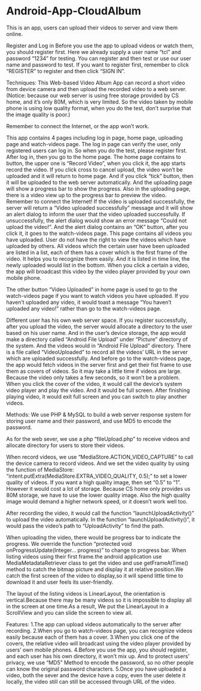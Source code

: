 # Android-App-CloudAlbum
This is an app, users can upload their videos to server and view them online.


Register and Log in
Before you use the app to upload videos or watch them, you should register first. Here we already
supply a user name “tcl” and password “1234” for testing. You can register and then test or use our
user name and password to test. If you want to register first, remember to click “REGISTER” to
register and then click “SIGN IN”.


Techniques:
This Web-based Video Album App can record a short video from device camera and then upload
the recorded video to a web server. (Notice: because our web server is using free storage provided
by CS home, and it’s only 80M, which is very limited. So the video taken by mobile phone is
using low quality format, when you do the test, don’t surprise that the image quality is poor.)

Remember to connect the Internet, or the app won’t work.

This app contains 4 pages including log in page, home page, uploading page and watch-videos
page. The log in page can verify the user, only registered users can log in. So when you do the test,
please register first. After log in, then you go to the home page. The home page contains to button,
the upper one is “Record Video”, when you click it, the app starts record the video. If you click
cross to cancel upload, the video won’t be uploaded and it will return to home page. And if you
click “tick” button, then it will be uploaded to the web server automatically. And the uploading
page will show a progress bar to show the progress. Also in the uploading page, there is a video
view up to the progress bar to preview the video. Remember to connect the Internet! If the video is
uploaded successfully, the server will return a “Video uploaded successfully” message and it will
show an alert dialog to inform the user that the video uploaded successfully. If unsuccessfully, the
alert dialog would show an error message “Could not upload the video!”. And the alert dialog
contains an “OK” button, after you click it, it goes to the watch-videos page. This page contains
all videos you have uploaded. User do not have the right to view the videos which have uploaded
by others. All videos which the certain user have been uploaded are listed in a list, each of them
has a cover which is the first frame of the video. It helps you to recognize them easily. And it is
listed in time line, the newly uploaded would list in the bottom. When you click a certain a video,
the app will broadcast this video by the video player provided by your own mobile phone.

The other button “Video Uploaded” in home page is used to go to the watch-videos page if you
want to watch videos you have uploaded. If you haven’t uploaded any video, it would toast a
message “You haven’t uploaded any video!” rather than go to the watch-videos page.

Different user has his own web server space. If you register successfully, after you upload the
video, the server would allocate a directory to the user based on his user name. And in the user’s
device storage, the app would make a directory called “Android File Upload” under “Picture”
directory of the system. And the videos would in “Android File Upload” directory. There is a file
called “VideoUploaded” to record all the videos’ URL in the server which are uploaded
successfully. And before go to the watch-videos page, the app would fetch videos in the server
first and get their fist frame to use them as covers of videos. So it may take a little time if videos
are large. Because the video only takes a few seconds, so it won’t be a problem. When you click
the cover of the video, it would call the device’s system video player and play the video. And it
would be full screen. After finishing playing video, it would exit full screen and you can switch to
play another videos.


Methods:
We use PHP & MySQL to build a web server response system for storing user name and their
password, and use MD5 to encode the password.

As for the web sever, we use a php “fileUpload.php” to receive videos and allocate directory for
users to store their videos.

When record videos, we use “MediaStore.ACTION_VIDEO_CAPTURE” to call the device
camera to record videos. And we set the video quality by using the function of MediaStore:
“intent.putExtra(MediaStore.EXTRA_VIDEO_QUALITY, 0.5);” to set a lower quality of videos.
If you want a high quality image, then set “0.5” to “1”. However it would cost a lot of storage.
Because CS home only provides us 80M storage, we have to use the lower quality image. Also the
high quality image would demand a higher network speed, or it doesn’t work well too.

After recording the video, it would call the function “launchUploadActivity()” to upload the video
automatically. In the function “launchUploadActivity()”, it would pass the video’s path to
“UploadActivity” to find the path.

When uploading the video, there would be progress bar to indicate the progress. We override the
function “protected void onProgressUpdate(Integer... progress)” to change to progress bar.
When listing videos using their first frame.the android application use MediaMetadataRetriever
class to get the video and use getFrameAtTime() method to catch the bitmap picture and display it
at relative position.We catch the first screen of the video to display,so it will spend little time to
download it and user feels its user-friendly.

The layout of the listing videos is LinearLayout, the orientation is vertical.Because there may be
many videos so it is impossible to display all in the screen at one time.As a result, We put the
LinearLayout in a ScrollView and you can slide the screen to view all.


Features:
1.The app can upload videos automatically to the server after recording.
2.When you go to watch-videos page, you can recognize videos easily because each of them has a
cover.
3.When you click one of the covers, the relative video will broadcast using the video player
provided by users’ own mobile phones.
4.Before you use the app, you should register, and each user has his own directory, it won’t mix up.
And to protect users’ privacy, we use “MD5” Method to encode the password, so no other people
can know the original password characters.
5.Once you have uploaded a video, both the sever and the device have a copy, even the user delete
it locally, the video still can still be accessed through URL of the video.
